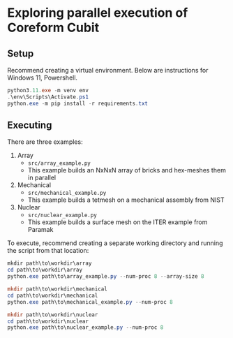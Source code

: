 # Exploring parallel execution of Coreform Cubit
## Setup
Recommend creating a virtual environment.
Below are instructions for Windows 11, Powershell.

```powershell
python3.11.exe -m venv env
.\env\Scripts\Activate.ps1
python.exe -m pip install -r requirements.txt
```

## Executing
There are three examples:

1. Array
    * `src/array_example.py`
    * This example builds an NxNxN array of bricks and hex-meshes them in parallel
2. Mechanical
    * `src/mechanical_example.py`
    * This example builds a tetmesh on a mechanical assembly from NIST
3. Nuclear
    * `src/nuclear_example.py`
    * This example builds a surface mesh on the ITER example from Paramak

To execute, recommend creating a separate working directory and running the script from that location:

```powershell
mkdir path\to\workdir\array
cd path\to\workdir\array
python.exe path\to\array_example.py --num-proc 8 --array-size 8

mkdir path\to\workdir\mechanical
cd path\to\workdir\mechanical
python.exe path\to\mechanical_example.py --num-proc 8

mkdir path\to\workdir\nuclear
cd path\to\workdir\nuclear
python.exe path\to\nuclear_example.py --num-proc 8
```